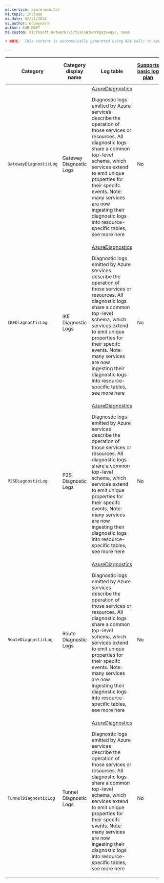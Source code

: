 ```yaml
---
ms.service: azure-monitor
ms.topic: include
ms.date: 02/21/2024
ms.author: edbaynash
author: EdB-MSFT
ms.custom: microsoft.network/virtualnetworkgateways, naam

# NOTE:  This content is automatically generated using API calls to Azure. Any edits made on these files will be overwritten in the next run of the script. 

---
```

  
  
|Category|Category display name| Log table| [Supports basic log plan](/azure/azure-monitor/logs/basic-logs-configure?tabs=portal-1#compare-the-basic-and-analytics-log-data-plans)|[Supports ingestion-time transformation](/azure/azure-monitor/essentials/data-collection-transformations)| Example queries |Costs to export|
|---|---|---|---|---|---|---|
|`GatewayDiagnosticLog` |Gateway Diagnostic Logs |[AzureDiagnostics](/azure/azure-monitor/reference/tables/azurediagnostics)<p>Diagnostic logs emitted by Azure services describe the operation of those services or resources. All diagnostic logs share a common top-level schema, which services extend to emit unique properties for their specifc events. Note: many services are now ingesting their diagnostic logs into resource-specific tables, see more here|No|No|[Queries](/azure/azure-monitor/reference/queries/azurediagnostics#queries-for-microsoftnetwork)|No |
|`IKEDiagnosticLog` |IKE Diagnostic Logs |[AzureDiagnostics](/azure/azure-monitor/reference/tables/azurediagnostics)<p>Diagnostic logs emitted by Azure services describe the operation of those services or resources. All diagnostic logs share a common top-level schema, which services extend to emit unique properties for their specifc events. Note: many services are now ingesting their diagnostic logs into resource-specific tables, see more here|No|No|[Queries](/azure/azure-monitor/reference/queries/azurediagnostics#queries-for-microsoftnetwork)|No |
|`P2SDiagnosticLog` |P2S Diagnostic Logs |[AzureDiagnostics](/azure/azure-monitor/reference/tables/azurediagnostics)<p>Diagnostic logs emitted by Azure services describe the operation of those services or resources. All diagnostic logs share a common top-level schema, which services extend to emit unique properties for their specifc events. Note: many services are now ingesting their diagnostic logs into resource-specific tables, see more here|No|No|[Queries](/azure/azure-monitor/reference/queries/azurediagnostics#queries-for-microsoftnetwork)|No |
|`RouteDiagnosticLog` |Route Diagnostic Logs |[AzureDiagnostics](/azure/azure-monitor/reference/tables/azurediagnostics)<p>Diagnostic logs emitted by Azure services describe the operation of those services or resources. All diagnostic logs share a common top-level schema, which services extend to emit unique properties for their specifc events. Note: many services are now ingesting their diagnostic logs into resource-specific tables, see more here|No|No|[Queries](/azure/azure-monitor/reference/queries/azurediagnostics#queries-for-microsoftnetwork)|No |
|`TunnelDiagnosticLog` |Tunnel Diagnostic Logs |[AzureDiagnostics](/azure/azure-monitor/reference/tables/azurediagnostics)<p>Diagnostic logs emitted by Azure services describe the operation of those services or resources. All diagnostic logs share a common top-level schema, which services extend to emit unique properties for their specifc events. Note: many services are now ingesting their diagnostic logs into resource-specific tables, see more here|No|No|[Queries](/azure/azure-monitor/reference/queries/azurediagnostics#queries-for-microsoftnetwork)|No |